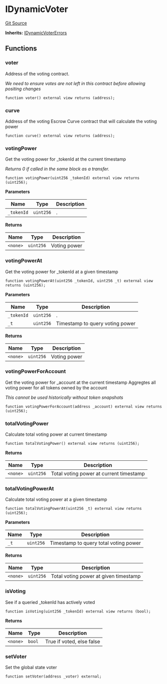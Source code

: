 # IDynamicVoter
[Git Source](https://github.com/aragon/ve-governance/blob/d1db1e959d76056114cf52b0b8a3ff8311778151/src/escrow/increasing/interfaces/IVotingEscrowIncreasing.sol)

**Inherits:**
[IDynamicVoterErrors](/src/escrow/increasing/interfaces/IVotingEscrowIncreasing.sol/interface.IDynamicVoterErrors.md)


## Functions
### voter

Address of the voting contract.

*We need to ensure votes are not left in this contract before allowing positing changes*


```solidity
function voter() external view returns (address);
```

### curve

Address of the voting Escrow Curve contract that will calculate the voting power


```solidity
function curve() external view returns (address);
```

### votingPower

Get the voting power for _tokenId at the current timestamp

*Returns 0 if called in the same block as a transfer.*


```solidity
function votingPower(uint256 _tokenId) external view returns (uint256);
```
**Parameters**

|Name|Type|Description|
|----|----|-----------|
|`_tokenId`|`uint256`|.|

**Returns**

|Name|Type|Description|
|----|----|-----------|
|`<none>`|`uint256`|Voting power|


### votingPowerAt

Get the voting power for _tokenId at a given timestamp


```solidity
function votingPowerAt(uint256 _tokenId, uint256 _t) external view returns (uint256);
```
**Parameters**

|Name|Type|Description|
|----|----|-----------|
|`_tokenId`|`uint256`|.|
|`_t`|`uint256`|Timestamp to query voting power|

**Returns**

|Name|Type|Description|
|----|----|-----------|
|`<none>`|`uint256`|Voting power|


### votingPowerForAccount

Get the voting power for _account at the current timestamp
Aggregtes all voting power for all tokens owned by the account

*This cannot be used historically without token snapshots*


```solidity
function votingPowerForAccount(address _account) external view returns (uint256);
```

### totalVotingPower

Calculate total voting power at current timestamp


```solidity
function totalVotingPower() external view returns (uint256);
```
**Returns**

|Name|Type|Description|
|----|----|-----------|
|`<none>`|`uint256`|Total voting power at current timestamp|


### totalVotingPowerAt

Calculate total voting power at a given timestamp


```solidity
function totalVotingPowerAt(uint256 _t) external view returns (uint256);
```
**Parameters**

|Name|Type|Description|
|----|----|-----------|
|`_t`|`uint256`|Timestamp to query total voting power|

**Returns**

|Name|Type|Description|
|----|----|-----------|
|`<none>`|`uint256`|Total voting power at given timestamp|


### isVoting

See if a queried _tokenId has actively voted


```solidity
function isVoting(uint256 _tokenId) external view returns (bool);
```
**Returns**

|Name|Type|Description|
|----|----|-----------|
|`<none>`|`bool`|True if voted, else false|


### setVoter

Set the global state voter


```solidity
function setVoter(address _voter) external;
```

